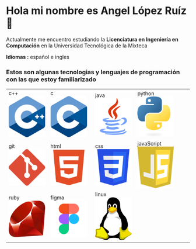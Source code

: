 # Hola mi nombre es Angel López Ruíz 👋

<!--
**angel-lr/angel-lr** is a ✨ _special_ ✨ repository because its `README.md` (this file) appears on your GitHub profile.

Here are some ideas to get you started:

- 🔭 I’m currently working on ...
- 🌱 I’m currently learning ...
- 👯 I’m looking to collaborate on ...
- 🤔 I’m looking for help with ...
- 💬 Ask me about ...
- 📫 How to reach me: ...
- 😄 Pronouns: ...
- ⚡ Fun fact: ...
-->

Actualmente me encuentro estudiando la **Licenciatura en Ingeniería en Computación** en la Universidad Tecnológica de la Mixteca


**Idiomas :** español e ingles

### Estos son algunas tecnologias y lenguajes de programación con las que estoy familiarizado 

<table>
<tr>
<td>      
 c++

 <img src="images/c++.png" width="100"> 
</td>
<td>      
 c

 <img src="images/c.png" width="100"> 
</td>
<td>      
 java

 <img src="images/java.png" width="100" height="100"> 
</td>
<td>      
 python

 <img src="images/python.png" width="100"> 
</td>
</tr>
<tr>
<td>      
 git

 <img src="images/git.png" width="100"> 
</td>
<td>      
 html

 <img src="images/html.webp" width="100"> 
</td>
<td>      
 css

 <img src="images/css.svg" width="100"> 
</td>
<td>      
 javaScript

 <img src="images/javascript.svg" width="100"> 
</td>
</tr>
<tr>
<td>      
 ruby

 <img src="images/ruby.png" width="100"> 
</td>
<td>      
 figma

 <img src="images/figma.webp" width="100"> 
</td>
<td>      
 linux

 <img src="images/linux.webp" width="100"> 
</td>
</table>
